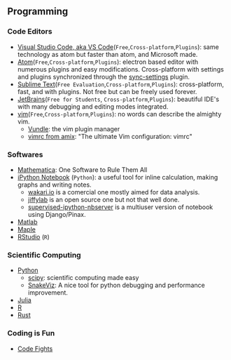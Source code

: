 ## Programming

### Code Editors

  * [Visual Studio Code, aka VS Code](https://code.visualstudio.com/)(`Free`,`Cross-platform`,`Plugins`): same technology as atom but faster than atom, and Microsoft made.
  * [Atom](https://atom.io/)(`Free`,`Cross-platform`,`Plugins`): electron based editor with numerous plugins and easy modifications. Cross-platform with settings and plugins synchronized through the [sync-settings](https://atom.io/packages/sync-settings) plugin.
  * [Sublime Text](https://www.sublimetext.com/)(`Free Evaluation`,`Cross-platform`,`Plugins`): cross-platform, fast, and with plugins. Not free but can be freely used forever.
  * [JetBrains](https://www.jetbrains.com/)(`Free for Students`, `Cross-platform`,`Plugins`): beautiful IDE's with many debugging and editing modes integrated.
  * [vim](https://github.com/vim/vim)(`Free`,`Cross-platform`,`Plugins`): no words can describe the almighty vim. 
    * [Vundle](https://github.com/VundleVim/Vundle.vim): the vim plugin manager
    * [vimrc from amix](https://github.com/amix/vimrc): "The ultimate Vim configuration: vimrc"

### Softwares

  * [Mathematica](http://www.wolfram.com/mathematica/): One Software to Rule Them All
  * [iPython Notebook](http://ipython.org/notebook.html) (`Python`): a useful tool for inline calculation, making graphs and writing notes. 
    * [wakari.io](https://wakari.io/) is a comercial one mostly aimed for data analysis.
    * [jiffylab](https://github.com/ptone/jiffylab) is an open source one but not that well done.
    * [supervised-ipython-nbserver](https://github.com/writefaruq/supervised-ipython-nbserver) is a multiuser version of notebook using Django/Pinax.
  * [Matlab](http://www.mathworks.com/products/matlab/)
  * [Maple](https://www.maplesoft.com/index.aspx?L=E)
  * [RStudio](https://www.rstudio.com/) (`R`)

### Scientific Computing

  * [Python](https://www.python.org/)
    * [scipy](https://www.scipy.org/): scientific computing made easy
    * [SnakeViz](https://jiffyclub.github.io/snakeviz/): A nice tool for python debugging and performance improvement.
  * [Julia](http://julialang.org/)
  * [R](http://www.r-project.org/)
  * [Rust](https://www.rust-lang.org/en-US/)

### Coding is Fun

  * [Code Fights](https://codefights.com/)